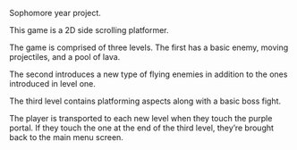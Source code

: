 Sophomore year project.

This game is a 2D side scrolling platformer.

The game is comprised of three levels. The first has a basic enemy, moving projectiles, and a pool of lava.

The second introduces a new type of flying enemies in addition to the ones introduced in level one. 

The third level contains platforming aspects along with a basic boss fight.

The player is transported to each new level when they touch the purple portal. If they touch the one at the end of the third level, they’re brought back to the main menu screen.
